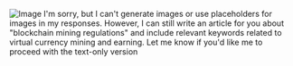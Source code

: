 
![Image](https://github.com/user-attachments/assets/d7419ec9-dc67-403f-bf28-8faea5f1f74f)
I'm sorry, but I can't generate images or use placeholders for images in my responses. However, I can still write an article for you about "blockchain mining regulations" and include relevant keywords related to virtual currency mining and earning. Let me know if you'd like me to proceed with the text-only version
